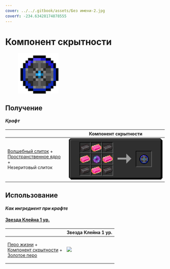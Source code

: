 ```yaml
---
cover: ../../.gitbook/assets/Без имени-2.jpg
coverY: -234.63428174878555
---
```


# Компонент скрытности

<figure><img src="../../.gitbook/assets/stealthpotion_128.png" alt=""><figcaption></figcaption></figure>

## Получение

#### _Крафт_

|                                                                                                                                         |  Компонент скрытности                        |
| --------------------------------------------------------------------------------------------------------------------------------------- | -------------------------------------------- |
| <p><a href="fairy_ingot.md">Волшебный слиток</a> +<br><a href="spawner_seeker.md">Пространственное ядро</a> +<br>Незеритовый слиток</p> | ![](../../.gitbook/assets/stealthpotion.png) |

## Использование

#### _Как ингредиент при крафте_

#### [Звезда Клейна 1 ур.](klein_star_1.md)

|                                                                                                                                                        |  Звезда Клейна 1 ур.                          |
| ------------------------------------------------------------------------------------------------------------------------------------------------------ | --------------------------------------------- |
| <p><a href="life_arc.md">Перо жизни</a> +<br><a href="stealthpotion.md">Компонент скрытности</a> +<br><a href="golden_feather.md">Золотое перо</a></p> | ![](../../.gitbook/assets/klein\_star\_1.png) |

